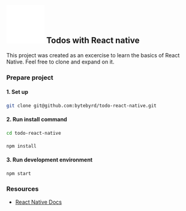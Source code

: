## <img src="./assets/goal.png" width="100" /> Todos with React native 

This project was created as an excercise to learn the basics of React Native. Feel free to clone and expand on it.

### Prepare project
 #### 1. Set up
```bash
git clone git@github.com:bytebyrd/todo-react-native.git
```

#### 2. Run install command
```bash
cd todo-react-native

npm install
```

#### 3. Run development environment

```shell
npm start 
```

### Resources

- [React Native Docs](https://reactnative.dev/docs/components-and-apis)